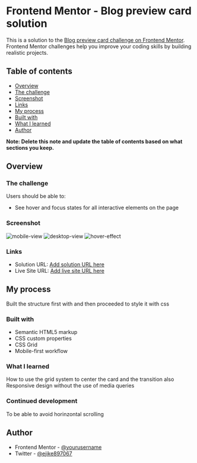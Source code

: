 # Frontend Mentor - Blog preview card solution

This is a solution to the [Blog preview card challenge on Frontend Mentor](https://www.frontendmentor.io/challenges/blog-preview-card-ckPaj01IcS). Frontend Mentor challenges help you improve your coding skills by building realistic projects. 

## Table of contents

  - [Overview](#overview)
  - [The challenge](#the-challenge)
  - [Screenshot](#screenshot)
  - [Links](#links)
  - [My process](#my-process)
  - [Built with](#built-with)
  - [What I learned](#what-i-learned)
  - [Author](#author)

**Note: Delete this note and update the table of contents based on what sections you keep.**

## Overview

### The challenge

Users should be able to:

- See hover and focus states for all interactive elements on the page

### Screenshot

![mobile-view](my-images/mobile-view.png)
![desktop-view](my-images/desktop-view.png)
![hover-effect](my-images/hover-view-desktop.png)

### Links

- Solution URL: [Add solution URL here](https://your-solution-url.com)
- Live Site URL: [Add live site URL here](https://your-live-site-url.com)

## My process
  Built the structure first with and then proceeded to style it with css
### Built with

- Semantic HTML5 markup
- CSS custom properties
- CSS Grid
- Mobile-first workflow


### What I learned

How to use the grid system to center the card and the transition also
Responsive design without the use of media queries

### Continued development
To be able to avoid horinzontal scrolling


## Author

- Frontend Mentor - [@yourusername](https://www.frontendmentor.io/profile/ejike-allwell)
- Twitter - [@ejike897067](https://www.x.com/ejike897067)
